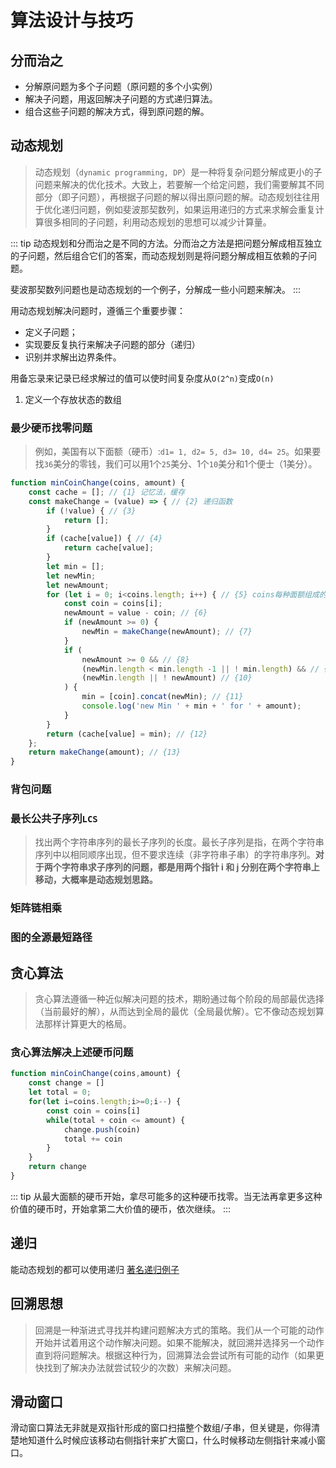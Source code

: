 # 算法设计与技巧
## 分而治之
- 分解原问题为多个子问题（原问题的多个小实例）
- 解决子问题，用返回解决子问题的方式递归算法。
- 组合这些子问题的解决方式，得到原问题的解。

## 动态规划
> 动态规划（`dynamic programming, DP`）是一种将复杂问题分解成更小的子问题来解决的优化技术。大致上，若要解一个给定问题，我们需要解其不同部分（即子问题），再根据子问题的解以得出原问题的解。动态规划往往用于优化递归问题，例如斐波那契数列，如果运用递归的方式来求解会重复计算很多相同的子问题，利用动态规划的思想可以减少计算量。

::: tip
动态规划和分而治之是不同的方法。分而治之方法是把问题分解成相互独立的子问题，然后组合它们的答案，而动态规划则是将问题分解成相互依赖的子问题。

斐波那契数列问题也是动态规划的一个例子，分解成一些小问题来解决。
:::

用动态规划解决问题时，遵循三个重要步骤：
- 定义子问题；
- 实现要反复执行来解决子问题的部分（递归）
- 识别并求解出边界条件。

用备忘录来记录已经求解过的值可以使时间复杂度从`O(2^n)`变成`O(n)`

1. 定义一个存放状态的数组

### 最少硬币找零问题
>例如，美国有以下面额（硬币）:`d1= 1, d2= 5, d3= 10, d4= 25`。如果要找`36`美分的零钱，我们可以用1个`25`美分、1个`10`美分和1个便士（1美分）。

```js
function minCoinChange(coins, amount) {
    const cache = []; // {1} 记忆法，缓存
    const makeChange = (value) => { // {2} 递归函数
        if (!value) { // {3}
            return [];
        }
        if (cache[value]) { // {4}
            return cache[value];
        }
        let min = [];
        let newMin;
        let newAmount;
        for (let i = 0; i<coins.length; i++) { // {5} coins每种面额组成的数组
            const coin = coins[i];
            newAmount = value - coin; // {6}
            if (newAmount >= 0) {
                newMin = makeChange(newAmount); // {7}
            }
            if (
                newAmount >= 0 && // {8}
                (newMin.length < min.length -1 || ! min.length) && // {9}
                (newMin.length || ! newAmount) // {10}
            ) {
                min = [coin].concat(newMin); // {11}
                console.log('new Min ' + min + ' for ' + amount);
            }
        }
        return (cache[value] = min); // {12}
    };
    return makeChange(amount); // {13}
}
```

### 背包问题
### 最长公共子序列`LCS`
> 找出两个字符串序列的最长子序列的长度。最长子序列是指，在两个字符串序列中以相同顺序出现，但不要求连续（非字符串子串）的字符串序列。**对于两个字符串求子序列的问题，都是用两个指针 i 和 j 分别在两个字符串上移动，大概率是动态规划思路。**

### 矩阵链相乘
### 图的全源最短路径


## 贪心算法
> 贪心算法遵循一种近似解决问题的技术，期盼通过每个阶段的局部最优选择（当前最好的解），从而达到全局的最优（全局最优解）。它不像动态规划算法那样计算更大的格局。

### 贪心算法解决上述硬币问题
```js
function minCoinChange(coins,amount) {
    const change = []
    let total = 0;
    for(let i=coins.length;i>=0;i--) {
        const coin = coins[i]
        while(total + coin <= amount) {
            change.push(coin)
            total += coin
        }
    }
    return change
}
```
::: tip
从最大面额的硬币开始，拿尽可能多的这种硬币找零。当无法再拿更多这种价值的硬币时，开始拿第二大价值的硬币，依次继续。
:::

## 递归
能动态规划的都可以使用递归
[著名递归例子](/algorithm/AlgorithmicThinking/Recursion/斐波那契数列.html)

## 回溯思想
> 回溯是一种渐进式寻找并构建问题解决方式的策略。我们从一个可能的动作开始并试着用这个动作解决问题。如果不能解决，就回溯并选择另一个动作直到将问题解决。根据这种行为，回溯算法会尝试所有可能的动作（如果更快找到了解决办法就尝试较少的次数）来解决问题。

## 滑动窗口
滑动窗口算法无非就是双指针形成的窗口扫描整个数组/子串，但关键是，你得清楚地知道什么时候应该移动右侧指针来扩大窗口，什么时候移动左侧指针来减小窗口。

